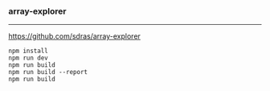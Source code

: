 ### array-explorer
---
https://github.com/sdras/array-explorer

```
npm install
npm run dev
npm run build
npm run build --report
npm run build
```

```
```

```
```


